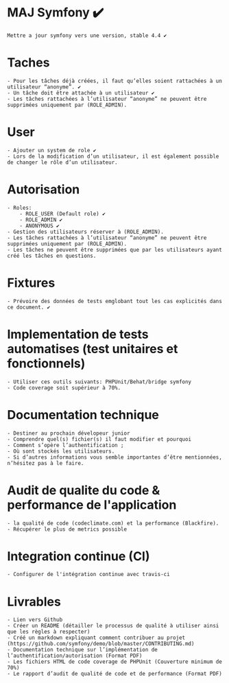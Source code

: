 # MAJ Symfony :heavy_check_mark:
    Mettre a jour symfony vers une version, stable 4.4 ✔


# Taches
    - Pour les tâches déjà créées, il faut qu’elles soient rattachées à un utilisateur “anonyme”. ✔
    - Un tâche doit être attachée à un utilisateur ✔
    - Les tâches rattachées à l’utilisateur “anonyme” ne peuvent être supprimées uniquement par (ROLE_ADMIN).


# User
    - Ajouter un system de role ✔
    - Lors de la modification d’un utilisateur, il est également possible de changer le rôle d’un utilisateur.

# Autorisation
    - Roles:
        - ROLE_USER (Default role) ✔
        - ROLE_ADMIN ✔
        - ANONYMOUS ✔
    - Gestion des utilisateurs réserver à (ROLE_ADMIN).
    - Les tâches rattachées à l’utilisateur “anonyme” ne peuvent être supprimées uniquement par (ROLE_ADMIN).
    - Les tâches ne peuvent être supprimées que par les utilisateurs ayant créé les tâches en questions.
   

# Fixtures
    - Prévoire des données de tests emglobant tout les cas explicités dans ce document. ✔


# Implementation de tests automatises (test unitaires et fonctionnels)
    - Utiliser ces outils suivants: PHPUnit/Behat/bridge symfony
    - Code coverage soit supérieur à 70%.


# Documentation technique
    - Destiner au prochain dévelopeur junior
    - Comprendre quel(s) fichier(s) il faut modifier et pourquoi
    - Comment s’opère l’authentification ;
    - Où sont stockés les utilisateurs.
    - Si d’autres informations vous semble importantes d’être mentionnées, n’hésitez pas à le faire.


# Audit de qualite du code & performance de l'application
    - la qualité de code (codeclimate.com) et la performance (Blackfire).
    - Récupérer le plus de metrics possible


# Integration continue (CI)
    - Configurer de l'intégration continue avec travis-ci


# Livrables
    - Lien vers Github
    - Créer un README (détailler le processus de qualité à utiliser ainsi que les règles à respecter)
    - Créé un markdown expliquant comment contribuer au projet (https://github.com/symfony/demo/blob/master/CONTRIBUTING.md)
    - Documentation technique sur l’implémentation de l’authentification/autorisation (Format PDF)
    - Les fichiers HTML de code coverage de PHPUnit (Couverture minimum de 70%)
    - Le rapport d’audit de qualité de code et de performance (Format PDF)